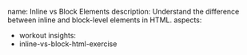 name: Inline vs Block Elements
description: Understand the difference between inline and block-level elements in HTML.
aspects:
  - workout
insights:
  - inline-vs-block-html-exercise
